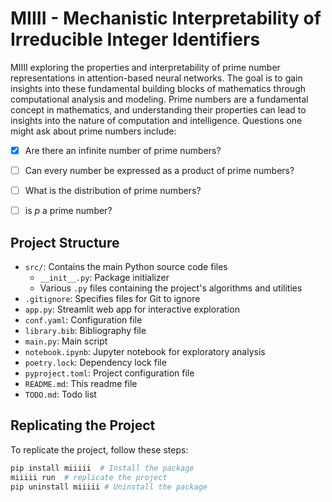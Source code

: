 # MIIII - Mechanistic Interpretability of Irreducible Integer Identifiers

MIIII exploring the properties and interpretability of prime number representations in attention-based neural networks.
The goal is to gain insights into these fundamental building blocks of mathematics through computational analysis and modeling.
Prime numbers are a fundamental concept in mathematics, and understanding their properties can lead to insights into the nature of computation and intelligence.
Questions one might ask about prime numbers include:

- [x] Are there an infinite number of prime numbers?
- [ ] Can every number be expressed as a product of prime numbers?
- [ ] What is the distribution of prime numbers?
- [ ] is $p$ a prime number?


## Project Structure

- `src/`: Contains the main Python source code files
  - `__init__.py`: Package initializer 
  - Various `.py` files containing the project's algorithms and utilities
- `.gitignore`: Specifies files for Git to ignore
- `app.py`: Streamlit web app for interactive exploration
- `conf.yaml`: Configuration file
- `library.bib`: Bibliography file
- `main.py`: Main script
- `notebook.ipynb`: Jupyter notebook for exploratory analysis
- `poetry.lock`: Dependency lock file
- `pyproject.toml`: Project configuration file
- `README.md`: This readme file
- `TODO.md`: Todo list

## Replicating the Project

To replicate the project, follow these steps:

```bash
pip install miiiii  # Install the package
miiiii run  # replicate the project
pip uninstall miiiii # Uninstall the package
```